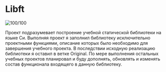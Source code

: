 # Libft

![100/100](https://lh3.googleusercontent.com/uLv5zqLY82iRaQM7BiwCr37GHLJ_CKgcW6rXsq7NVmDM_gbc_j43n5dnOoOdOyzEqmK_kVF4vWs "result")

Проект подразумевает построение учебной статической библиотеки на языке Си. Выполняя проект я заполнил библиотеку исключительно проектными функциями, описание которых было необходимо для завершения учебного проекта. В последствии исходную реализацию библиотеки я оставил в ветке Original. По мере выполнения остальных учебных проектов планировал и буду дополнять, обновлять и изменять состав функционала входящего в данную библиотеку.  

